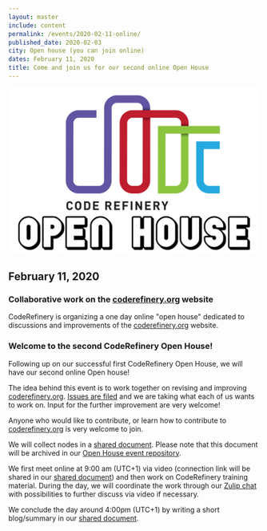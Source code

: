 ```yaml
---
layout: master
include: content
permalink: /events/2020-02-11-online/
published_date: 2020-02-03
city: Open house (you can join online)
dates: February 11, 2020
title: Come and join us for our second online Open House
---
```


<img src="/assets/img/coderefinery_openhouse.png" alt="CodeRefinery open house" style="width:550px">

## February 11, 2020

### Collaborative work on the [coderefinery.org](https://coderefinery.org) website

CodeRefinery is organizing a one day online "open house" dedicated to discussions and improvements of the [coderefinery.org](https://coderefinery.org) website.


### Welcome to the second CodeRefinery Open House!

Following up on our successful first CodeRefinery Open House, we will have our
second online Open house!

The idea behind this event is to work together on revising and improving
[coderefinery.org](https://coderefinery.org). [Issues are
filed](https://github.com/coderefinery/coderefinery.org/issues) and we are
taking what each of us wants to work on. Input for the further improvement are
very welcome!

Anyone who would like to contribute, or learn how to contribute to
[coderefinery.org](https://coderefinery.org) is very welcome to join.

We will collect nodes in a [shared document](https://hackmd.io/1Sso1UFMTXKihv1sedsTIA).
Please note that this document will be archived in our
[Open House event repository](https://github.com/coderefinery/open-house).

We first meet online at 9:00 am (UTC+1) via video (connection link will be
shared in our [shared document](https://hackmd.io/1Sso1UFMTXKihv1sedsTIA)) and
then work on CodeRefinery training material. During the day, we will coordinate
the work through our [Zulip chat](https://coderefinery.zulipchat.com) with
possibilities to further discuss via video if necessary.

We conclude the day around 4:00pm (UTC+1) by writing a short blog/summary in
our [shared document](https://hackmd.io/1Sso1UFMTXKihv1sedsTIA).
